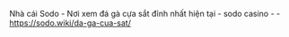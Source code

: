 Nhà cái Sodo - Nơi xem đá gà cựa sắt đỉnh nhất hiện tại - sodo casino -  - https://sodo.wiki/da-ga-cua-sat/
